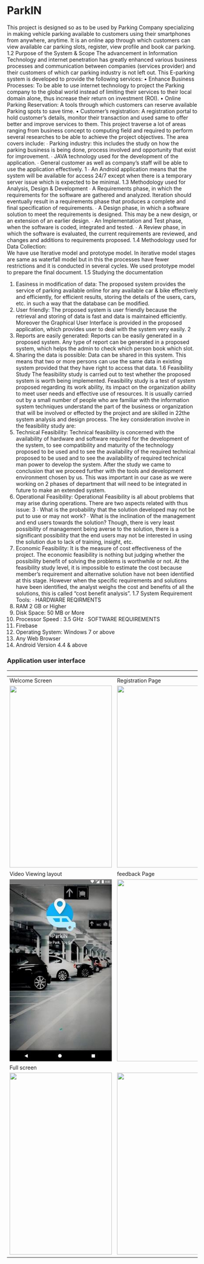 # ParkIN
This project is designed so as to be used by Parking Company specializing in making vehicle  parking available to customers using their smartphones from anywhere, anytime. It is an  online app through which customers can view available car parking slots, register, view  profile and book car parking. 
1.2 Purpose of the System & Scope 
The advancement in Information Technology and internet penetration has greatly enhanced  various business processes and communication between companies (services provider) and  their customers of which car parking industry is not left out. This E-parking system is  developed to provide the following services: 
• Enhance Business Processes: To be able to use internet technology to project the Parking  company to the global world instead of limiting their services to their local domain alone,  thus increase their return on investment (ROI). 
• Online Parking Reservation: A tools through which customers can reserve available  Parking spots to save time. 
• Customer’s registration: A registration portal to hold customer’s details, monitor their  transaction and used same to offer better and improve services to them. 
This project traverse a lot of areas ranging from business concept to computing field and  required to perform several researches to be able to achieve the project objectives. 
The area covers include: 
∙ Parking industry: this includes the study on how the parking business is being done,  process involved and opportunity that exist for improvement. 
∙ JAVA technology used for the development of the application. 
∙ General customer as well as company’s staff will be able to use the application  effectively.
1 
∙ An Android application means that the system will be available for access 24/7  except when there is a temporary server issue which is expected to be minimal. 
1.3 Methodology used for Analysis, Design & Development 
∙ A Requirements phase, in which the requirements for the software are gathered and  analyzed. Iteration should eventually result in a requirements phase that produces a  complete and final specification of requirements. 
∙ A Design phase, in which a software solution to meet the requirements is designed.  This may be a new design, or an extension of an earlier design. 
∙ An Implementation and Test phase, when the software is coded, integrated and  tested. 
∙ A Review phase, in which the software is evaluated, the current requirements are  reviewed, and changes and additions to requirements proposed. 
1.4 Methodology used for Data Collection:  
We have use Iterative model and prototype model. In iterative model stages are same as  waterfall model but in this the processes have fewer restrictions and it is conducted in several  cycles. We used prototype model to prepare the final document. 
1.5 Studying the documentation  
1. Easiness in modification of data: The proposed system provides the service of  parking available online for any available car & bike effectively and efficiently, for  efficient results, storing the details of the users, cars, etc. in such a way that the  database can be modified. 
2. User friendly: The proposed system is user friendly because the retrieval and storing  of data is fast and data is maintained efficiently. Moreover the Graphical User  Interface is provided in the proposed application, which provides user to deal with the  system very easily.
2 
3. Reports are easily generated: Reports can be easily generated in a proposed system.  Any type of report can be generated in a proposed system, which helps the admin to  check which person book which slot. 
4. Sharing the data is possible: Data can be shared in this system. This means that two or more persons can use the same data in existing system provided that they have  right to access that data. 
1.6 Feasibility Study 
The feasibility study is carried out to test whether the proposed system is worth being  implemented. Feasibility study is a test of system proposed regarding its work ability, its  impact on the organization ability to meet user needs and effective use of resources. It is  usually carried out by a small number of people who are familiar with the information system  techniques understand the part of the business or organization that will be involved or  effected by the project and are skilled in 22the system analysis and design process. 
The key consideration involve in the feasibility study are: 
1. Technical Feasibility: 
Technical feasibility is concerned with the availability of hardware and software required for  the development of the system, to see compatibility and maturity of the technology proposed  to be used and to see the availability of the required technical proposed to be used and to see  the availability of required technical man power to develop the system. 
After the study we came to conclusion that we proceed further with the tools and  development environment chosen by us. This was important in our case as we were working  on 2 phases of department that will need to be integrated in future to make an extended  system. 
2. Operational Feasibility: 
Operational Feasibility is all about problems that may arise during operations. There are two aspects related with thus issue:
3 
∙ What is the probability that the solution developed may not be put to use or may not  work? 
∙ What is the inclination of the management and end users towards the solution?  Though, there is very least possibility of management being averse to the solution,  there is a significant possibility that the end users may not be interested in using the  solution due to lack of training, insight, etc. 
3. Economic Feasibility: 
It is the measure of cost effectiveness of the project. The economic feasibility is nothing but  judging whether the possibility benefit of solving the problems is worthwhile or not. At the  feasibility study level, it is impossible to estimate the cost because member’s requirement and  alternative solution have not been identified at this stage. However when the specific  requirements and solutions have been identified, the analyst weighs the cost and benefits of  all the solutions, this is called “cost benefit analysis”. 
1.7 System Requirement Tools: 
∙ HARDWARE REQIRMENTS  
1. RAM 2 GB or Higher  
2. Disk Space: 50 MB or More 
3. Processor Speed : 3.5 GHz 
∙ SOFTWARE REQUIREMENTS 
1. Firebase 
2. Operating System: Windows 7 or above 
3. Any Web Browser 
4. Android Version 4.4 & above


### Application user interface
****
<table>
  <tr>
    <td>Welcome Screen</td>
     <td>Registration Page</td>
     <td>Login Page</td>
  </tr>
  <tr>
    <td><img src="img/welcome.png" width=270 height=480></td>
    <td><img src="img/register.png" width=270 height=480></td>
    <td><img src="img/login.png" width=270 height=480></td>
  </tr>
  <tr>
     <td>Video Viewing layout</td>
     <td>feedback Page</td>
     <td> search Option</td>
  </tr>
  <tr>
    <td><img src="1.JPG" width=270 height=480></td>
    <td><img src="img/feedback.png" width=270 height=480></td>
    <td><img src="img/search.png" width=270 height=480></td>
  </tr>
  <tr>
    <td>Full screen</td>
    <td></td>
    <td>Upload video</td>
  </tr>
  <tr>
    <td><img src="img/fullscreen%201.png" width=270 height=480></td>
    <td><img src="img/fullscreen%202.png" width=270 height=480></td>
    <td><img src="img/upload.png" width=270 height=480></td>
  </tr>
 </table>
 
